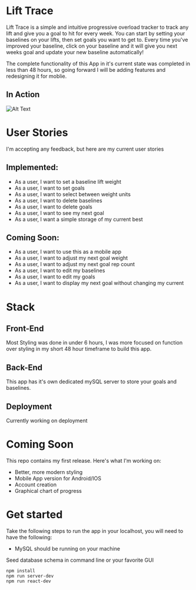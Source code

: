 
<!--
> This material was originally posted [here](http://www.quora.com/What-is-Amazons-approach-to-product-development-and-product-management). It is reproduced here for posterities sake.

There is an approach called "working backwards" that is widely used at Amazon. They work backwards from the customer, rather than starting with an idea for a product and trying to bolt customers onto it. While working backwards can be applied to any specific product decision, using this approach is especially important when developing new products or features.

For new initiatives a product manager typically starts by writing an internal press release announcing the finished product. The target audience for the press release is the new/updated product's customers, which can be retail customers or internal users of a tool or technology. Internal press releases are centered around the customer problem, how current solutions (internal or external) fail, and how the new product will blow away existing solutions.

If the benefits listed don't sound very interesting or exciting to customers, then perhaps they're not (and shouldn't be built). Instead, the product manager should keep iterating on the press release until they've come up with benefits that actually sound like benefits. Iterating on a press release is a lot less expensive than iterating on the product itself (and quicker!).

If the press release is more than a page and a half, it is probably too long. Keep it simple. 3-4 sentences for most paragraphs. Cut out the fat. Don't make it into a spec. You can accompany the press release with a FAQ that answers all of the other business or execution questions so the press release can stay focused on what the customer gets. My rule of thumb is that if the press release is hard to write, then the product is probably going to suck. Keep working at it until the outline for each paragraph flows.

Oh, and I also like to write press-releases in what I call "Oprah-speak" for mainstream consumer products. Imagine you're sitting on Oprah's couch and have just explained the product to her, and then you listen as she explains it to her audience. That's "Oprah-speak", not "Geek-speak".

Once the project moves into development, the press release can be used as a touchstone; a guiding light. The product team can ask themselves, "Are we building what is in the press release?" If they find they're spending time building things that aren't in the press release (overbuilding), they need to ask themselves why. This keeps product development focused on achieving the customer benefits and not building extraneous stuff that takes longer to build, takes resources to maintain, and doesn't provide real customer benefit (at least not enough to warrant inclusion in the press release).
 -->

# Lift Trace #
 Lift Trace is a simple and intuitive progressive overload tracker to track any lift and give you a goal to hit for every week. You can start by setting your baselines on your lifts, then set goals you want to get to. Every time you've improved your baseline, click on your baseline and it will give you next weeks goal and update your new baseline automatically!

 The complete functionality of this App in it's current state was completed in less than 48 hours, so going forward I will be adding features and redesigning it for moblie.

## In Action ##
<!-- TODO: screen capture functionality and upload gif -->
  ![Alt Text]()

# User Stories #
  I'm accepting any feedback, but here are my current user stories
## Implemented: ##
- As a user, I want to set a baseline lift weight
- As a user, I want to set goals
- As a user, I want to select between weight units
- As a user, I want to delete baselines
- As a user, I want to delete goals
- As a user, I want to see my next goal
- As a user, I want a simple storage of my current best


## Coming Soon: ##
- As a user, I want to use this as a mobile app
- As a user, I want to adjust my next goal weight
- As a user, I want to adjust my next goal rep count
- As a user, I want to edit my baselines
- As a user, I want to edit my goals
- As a user, I want to display my next goal without changing my current

# Stack #






## Front-End ##
Most Styling was done in under 6 hours, I was more focused on function over styling in my short 48 hour timeframe to build this app.

## Back-End ##
This app has it's own dedicated mySQL server to store your goals and baselines.

## Deployment ##
Currently working on deployment

# Coming Soon #
This repo contains my first release. Here's what I'm working on:

- Better, more modern styling
- Mobile App version for Android/IOS
- Account creation
- Graphical chart of progress

# Get started #

Take the following steps to run the app in your localhost, you will need to have the following:
- MySQL should be running on your machine

Seed database schema in command line or your favorite GUI

```
npm install
npm run server-dev
npm run react-dev
```
